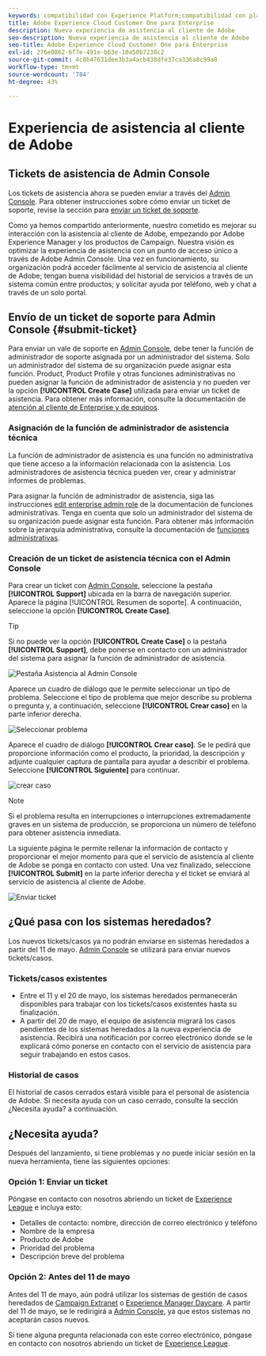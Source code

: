 ```yaml
---
keywords: compatibilidad con Experience Platform;compatibilidad con plataformas;compatibilidad con servicios inteligentes; asistencia al cliente; compatibilidad con attribution ai; soporte de rtcdp; enviar ticket de asistencia técnica;asistencia al cliente
title: Adobe Experience Cloud Customer One para Enterprise
description: Nueva experiencia de asistencia al cliente de Adobe
seo-description: Nueva experiencia de asistencia al cliente de Adobe
seo-title: Adobe Experience Cloud Customer One para Enterprise
exl-id: 276e0862-6f7e-491e-b63e-10a50b7238c2
source-git-commit: 4c8b47631dee3b3a4acb438dfe37ca336a8c99a8
workflow-type: tm+mt
source-wordcount: '784'
ht-degree: 43%

---
```


# Experiencia de asistencia al cliente de Adobe

## Tickets de asistencia de Admin Console

Los tickets de asistencia ahora se pueden enviar a través del [Admin Console](https://adminconsole.adobe.com/). Para obtener instrucciones sobre cómo enviar un ticket de soporte, revise la sección para [enviar un ticket de soporte](#submit-ticket).

Como ya hemos compartido anteriormente, nuestro cometido es mejorar su interacción con la asistencia al cliente de Adobe, empezando por Adobe Experience Manager y los productos de Campaign. Nuestra visión es optimizar la experiencia de asistencia con un punto de acceso único a través de Adobe Admin Console. Una vez en funcionamiento, su organización podrá acceder fácilmente al servicio de asistencia al cliente de Adobe; tengan buena visibilidad del historial de servicios a través de un sistema común entre productos; y solicitar ayuda por teléfono, web y chat a través de un solo portal.

## Envío de un ticket de soporte para Admin Console {#submit-ticket}

Para enviar un vale de soporte en [Admin Console](https://adminconsole.adobe.com/), debe tener la función de administrador de soporte asignada por un administrador del sistema. Solo un administrador del sistema de su organización puede asignar esta función. Product, Product Profile y otras funciones administrativas no pueden asignar la función de administrador de asistencia y no pueden ver la opción **[!UICONTROL Create Case]** utilizada para enviar un ticket de asistencia. Para obtener más información, consulte la documentación de [atención al cliente de Enterprise y de equipos](https://helpx.adobe.com/es/enterprise/using/support-and-expert-services.html).

### Asignación de la función de administrador de asistencia técnica

La función de administrador de asistencia es una función no administrativa que tiene acceso a la información relacionada con la asistencia. Los administradores de asistencia técnica pueden ver, crear y administrar informes de problemas.

Para asignar la función de administrador de asistencia, siga las instrucciones [edit enterprise admin role](https://helpx.adobe.com/enterprise/using/admin-roles.html#add-admin-teams) de la documentación de funciones administrativas. Tenga en cuenta que solo un administrador del sistema de su organización puede asignar esta función. Para obtener más información sobre la jerarquía administrativa, consulte la documentación de [funciones administrativas](https://helpx.adobe.com/enterprise/admin-guide.html/enterprise/using/admin-roles.ug.html).

### Creación de un ticket de asistencia técnica con el Admin Console

Para crear un ticket con [Admin Console](https://adminconsole.adobe.com/), seleccione la pestaña **[!UICONTROL Support]** ubicada en la barra de navegación superior. Aparece la página [!UICONTROL Resumen de soporte]. A continuación, seleccione la opción **[!UICONTROL Create Case]**.

>[!TIP]
>
> Si no puede ver la opción **[!UICONTROL Create Case]** o la pestaña **[!UICONTROL Support]**, debe ponerse en contacto con un administrador del sistema para asignar la función de administrador de asistencia.

![Pestaña Asistencia al Admin Console](./assets/Support.png)

Aparece un cuadro de diálogo que le permite seleccionar un tipo de problema. Seleccione el tipo de problema que mejor describe su problema o pregunta y, a continuación, seleccione **[!UICONTROL Crear caso]** en la parte inferior derecha.

![Seleccionar problema](./assets/select-case-type.png)

Aparece el cuadro de diálogo **[!UICONTROL Crear caso]**. Se le pedirá que proporcione información como el producto, la prioridad, la descripción y adjunte cualquier captura de pantalla para ayudar a describir el problema. Seleccione **[!UICONTROL Siguiente]** para continuar.

![crear caso](./assets/create_case.png)

>[!NOTE]
>
> Si el problema resulta en interrupciones o interrupciones extremadamente graves en un sistema de producción, se proporciona un número de teléfono para obtener asistencia inmediata.

La siguiente página le permite rellenar la información de contacto y proporcionar el mejor momento para que el servicio de asistencia al cliente de Adobe se ponga en contacto con usted. Una vez finalizado, seleccione **[!UICONTROL Submit]** en la parte inferior derecha y el ticket se enviará al servicio de asistencia al cliente de Adobe.

![Enviar ticket](./assets/submit_case.png)

## ¿Qué pasa con los sistemas heredados?

Los nuevos tickets/casos ya no podrán enviarse en sistemas heredados a partir del 11 de mayo.  [Admin Console](https://adminconsole.adobe.com/) se utilizará para enviar nuevos tickets/casos.

### Tickets/casos existentes

* Entre el 11 y el 20 de mayo, los sistemas heredados permanecerán disponibles para trabajar con los tickets/casos existentes hasta su finalización.
* A partir del 20 de mayo, el equipo de asistencia migrará los casos pendientes de los sistemas heredados a la nueva experiencia de asistencia.  Recibirá una notificación por correo electrónico donde se le explicará cómo ponerse en contacto con el servicio de asistencia para seguir trabajando en estos casos.

### Historial de casos

El historial de casos cerrados estará visible para el personal de asistencia de Adobe.  Si necesita ayuda con un caso cerrado, consulte la sección ¿Necesita ayuda? a continuación.

## ¿Necesita ayuda?

Después del lanzamiento, si tiene problemas y no puede iniciar sesión en la nueva herramienta, tiene las siguientes opciones:

### Opción 1: Enviar un ticket

Póngase en contacto con nosotros abriendo un ticket de [Experience League](https://experienceleague.adobe.com/?support-solution=General&amp;lang=es#support) e incluya esto:

* Detalles de contacto: nombre, dirección de correo electrónico y teléfono
* Nombre de la empresa
* Producto de Adobe
* Prioridad del problema
* Descripción breve del problema

### Opción 2: Antes del 11 de mayo

Antes del 11 de mayo, aún podrá utilizar los sistemas de gestión de casos heredados de [Campaign Extranet](https://support.neolane.net/webApp/extranetLogin) o [Experience Manager Daycare](https://daycare.day.com/home.html).  A partir del 11 de mayo, se le redirigirá a [Admin Console](https://adminconsole.adobe.com/), ya que estos sistemas no aceptarán casos nuevos.

Si tiene alguna pregunta relacionada con este correo electrónico, póngase en contacto con nosotros abriendo un ticket de [Experience League](https://experienceleague.adobe.com/?support-solution=General#support).
